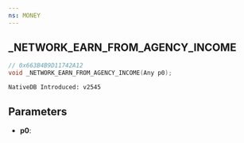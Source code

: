 ```yaml
---
ns: MONEY 
---
```


## _NETWORK_EARN_FROM_AGENCY_INCOME

```c
// 0x663B4B9D11742A12 
void _NETWORK_EARN_FROM_AGENCY_INCOME(Any p0);
```

```
NativeDB Introduced: v2545
```

## Parameters
* **p0**:
